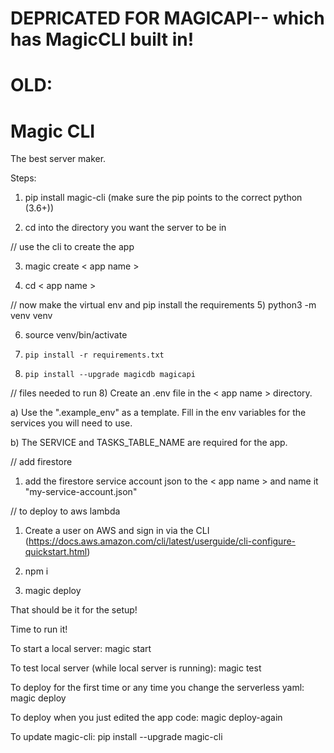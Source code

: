 # DEPRICATED FOR MAGICAPI-- which has MagicCLI built in!

# OLD:
# Magic CLI

The best server maker.

Steps:

1) pip install magic-cli (make sure the pip points to the correct python (3.6+))

2) cd into the directory you want the server to be in

// use the cli to create the app

3) magic create < app name >

4) cd < app name >

// now make the virtual env and pip install the requirements
5) python3 -m venv venv

6) source venv/bin/activate

7) `pip install -r requirements.txt`
8) `pip install --upgrade magicdb magicapi`

// files needed to run
8) Create an .env file in the < app name > directory.

a) Use the ".example_env" as a template. Fill in the env variables for the services you will need to use.

b) The SERVICE and TASKS_TABLE_NAME are required for the app.

// add firestore
1) add the firestore service account json to the < app name > and name it "my-service-account.json"

// to deploy to aws lambda

1) Create a user on AWS and sign in via the CLI (https://docs.aws.amazon.com/cli/latest/userguide/cli-configure-quickstart.html)
 
2) npm i

2) magic deploy

That should be it for the setup!

Time to run it!

To start a local server: magic start

To test local server (while local server is running): magic test

To deploy for the first time or any time you change the serverless yaml: magic deploy

To deploy when you just edited the app code: magic deploy-again

To update magic-cli:
pip install --upgrade magic-cli
